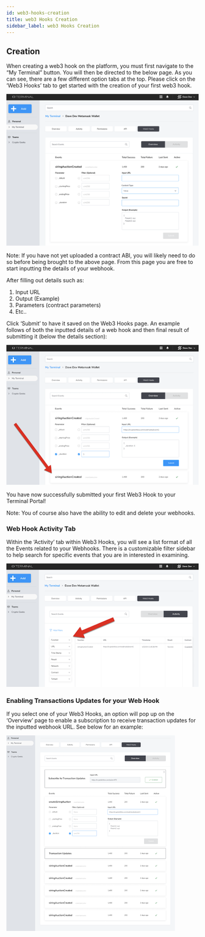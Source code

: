 ```yaml
---
id: web3-hooks-creation
title: web3 Hooks Creation
sidebar_label: web3 Hooks Creation
---
```


## Creation

When creating a web3 hook on the platform, you must first navigate to the “My Terminal” button. You will then be directed to the below page. As you can see, there are a few different   option tabs at the top. Please click on the ‘Web3 Hooks’ tab to get started with the creation of your first web3 hook. 

![login](assets/images/web3/web3a1.png)


Note: If you have not yet uploaded a contract ABI, you will likely need to do so before being brought to the above page. From this page you are free to start inputting the details of your webhook. 

After filling out details such as: 
1. Input URL 
2. Output (Example) 
3. Parameters (contract parameters) 
4. Etc..


Click ‘Submit’ to have it saved on the Web3 Hooks page. An example follows of both the inputted details of a web hook and then final result of submitting it (below the details section): 


![login](assets/images/web3/web3a2.png)

You have now successfully submitted your first Web3 Hook to your Terminal Portal!

Note: You of course also have the ability to edit and delete your webhooks. 

### Web Hook Activity Tab

Within the ‘Activity’ tab within Web3 Hooks, you will see a list format of all the Events related to your Webhooks. There is a customizable filter sidebar to help search for specific events that you are in interested in examining. 

![login](assets/images/web3/web3a3.png)

### Enabling Transactions Updates for your Web Hook

If you select one of your Web3 Hooks, an option will pop up on the ‘Overview’ page to enable a subscription to receive transaction updates for the inputted webhook URL. See below for an example:  

![login](assets/images/web3/web3a4.png)




